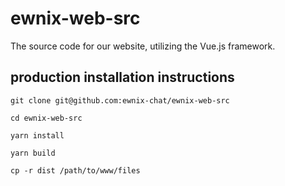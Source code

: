 # ewnix-web-src  

The source code for our website, utilizing the Vue.js framework.  

## production installation instructions  

`git clone git@github.com:ewnix-chat/ewnix-web-src`  

`cd ewnix-web-src`  

`yarn install`  

`yarn build`  

`cp -r dist /path/to/www/files` 
